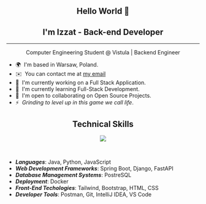 <h2 align="center">Hello World 👋</h2>
<h2 align="center">I'm Izzat - Back-end Developer</h2>

------------------------

<p align="center">
Computer Engineering Student @ Vistula | Backend Engineer
  <br/>
</p>
  
* 🌍  I'm based in Warsaw, Poland.
* ✉️  You can contact me at [my email](mailto:izzatcodes@gmail.com)
* 🚀  I'm currently working on a Full Stack Application.
* 🧠  I'm currently learning Full-Stack Development.
* 🤝  I'm open to collaborating on Open Source Projects.
* ⚡  _Grinding to level up in this game we call life_.

<h2 align="center">Technical Skills</h2>

<p align="center">
  <a href="https://skillicons.dev">
    <img src="https://skillicons.dev/icons?i=python,java,spring,django,fastapi,postgres,docker,tailwind,bootstrap,css,html,postman,git,idea,vscode&perline=8" />
  </a>
</p>

<br>

  - **_Languages_**: Java, Python, JavaScript
  - **_Web Development Frameworks_**: Spring Boot, Django, FastAPI
  - **_Database Management Systems_**: PostreSQL
  - **_Deployment_**: Docker
  - **_Front-End Techologies_**: Tailwind, Bootstrap, HTML, CSS
  - **_Developer Tools_**: Postman, Git, IntelliJ IDEA, VS Code
